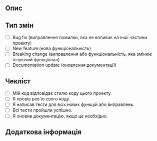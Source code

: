 ## Опис

<!--- Опишіть ваші зміни в деталях -->

## Тип змін

<!--- Виберіть один з пунктів -->

- [ ] Bug fix (виправлення помилки, яка не впливає на інші частини проекту)
- [ ] New feature (нова функціональність)
- [ ] Breaking change (виправлення або функціональність, яка змінює існуючий функціонал)
- [ ] Documentation update (оновлення документації)

## Чекліст

<!--- Перед тим як відправити запит на злиття, перевірте всі пункти -->

- [ ] Мій код відповідає стилю коду цього проекту.
- [ ] Я провів рев'ю свого коду.
- [ ] Я написав тести для всіх нових функцій або виправлень.
- [ ] Всі тести пройшли успішно.
- [ ] Я оновив документацію, якщо це необхідно.

## Додаткова інформація

<!--- Будь-яка додаткова інформація або контекст -->
